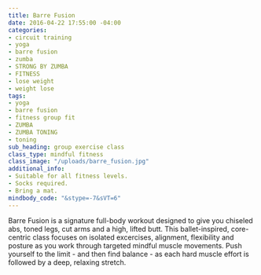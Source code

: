 ```yaml
---
title: Barre Fusion
date: 2016-04-22 17:55:00 -04:00
categories:
- circuit training
- yoga
- barre fusion
- zumba
- STRONG BY ZUMBA
- FITNESS
- lose weight
- weight lose
tags:
- yoga
- barre fusion
- fitness group fit
- ZUMBA
- ZUMBA TONING
- toning
sub_heading: group exercise class
class_type: mindful fitness
class_image: "/uploads/barre_fusion.jpg"
additional_info:
- Suitable for all fitness levels.
- Socks required.
- Bring a mat.
mindbody_code: "&stype=-7&sVT=6"
---
```


Barre Fusion is a signature full-body workout designed to give you chiseled abs, toned legs, cut arms and a high, lifted butt. This ballet-inspired, core-centric class focuses on isolated excercises, alignment, flexibility and posture as you work through targeted mindful muscle movements. Push yourself to the limit - and then find balance - as each hard muscle effort is followed by a deep, relaxing stretch.
